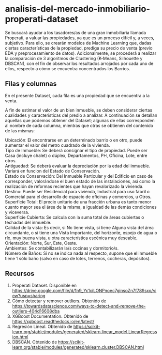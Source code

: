 # analisis-del-mercado-inmobiliario-properati-dataset
Se buscará ayudar a los tasadores/as de una gran inmobiliaria llamada Properati, a valuar las propiedades, ya que es un proceso difícil y, a veces, subjetivo.
Para ello, se crearán modelos de Machine Learning que, dadas ciertas características de la propiedad, prediga su precio de venta (previo EDA y preprocesamiento de datos).
Adicionalmente, se procederá a realizar la comparación de 3 algoritmos de Clustering (K-Means, Silhouette y DBSCAN), con el fin de observar los resultados arrojados por cada uno de ellos, respecto a cómo se encuentra concentrados los Barrios.

## Filas y columnas
En el presente Dataset, cada fila es una propiedad que se encuentra a la venta.

A fin de estimar el valor de un bien inmueble, se deben considerar ciertas cualidades y características del predio a analizar.
A continuación se detallan aquellas que podemos obtener del Dataset; algunas de ellas corresponden al nombre de cada columna, mientras que otras se obtienen del contenido de las mismas:

Ubicación: El encontrarse en un determinado barrio o en otro, puede aumentar el valor del metro cuadrado de la vivienda.  
Tipo de Inmueble: Se deberá consignar el tipo de propiedad. Puede ser Casa (incluye chalet) o dúplex, Departamentos, PH, Oficina, Lote, entre otros.  
Antiguedad: Se deberá evaluar la depreciación por la edad del inmueble. Variará en funcion del Estado de Conservación.  
Estado de Conservación: Del Inmueble Particular y del Edificio en caso de corresponder, valorándose el buen estado de las instalaciones, así como la realización de reformas recientes que hayan revalorizado la vivienda.  
Destino: Puede ser Residencial para vivienda, Industrial para uso fabril o Comercial para el desarrollo de espacio de oficinas y comercios, u Otros.  
Superficie Total: El precio unitario de una fracción urbana es tanto menor cuanto mayor sea el área de la misma, a igualdad de las demás condiciones y viceversa.  
Superficie Cubierta: Se calcula con la suma total de áreas cubiertas o techadas del inmueble.  
Calidad de la vista: Es decir, si No tiene vista, si tiene Alguna vista del área circundante, o si tiene una Vista Importante, del horizonte, espejo de agua o río, muy buena vista, u otra característica escénica muy deseable.  
Orientación: Norte, Sur, Este, Oeste.  
Ambientes: Se contabilizarán la/s cocinas y dormitorio/s.  
Número de Baños: Si no se indica nada al respecto, supone que el inmueble tiene 1 sólo baño (salvo en caso de lotes, terrenos, cocheras, depósitos).  


## Recursos
1. Properati Dataset. Disponible en https://drive.google.com/file/d/1n9_Yc1ciLONPnoec7ginsoZn7f789sxo/view?usp=sharing
2. Cómo detectar y remover outliers. Obtenido de https://towardsdatascience.com/ways-to-detect-and-remove-the-outliers-404d16608dba
3. XGBoost Documentation. Obtenido de https://xgboost.readthedocs.io/en/latest/
4. Regresión Lineal. Obtenido de https://scikit-learn.org/stable/modules/generated/sklearn.linear_model.LinearRegression.html
5. DBSCAN. Obtenido de https://scikit-learn.org/stable/modules/generated/sklearn.cluster.DBSCAN.html
